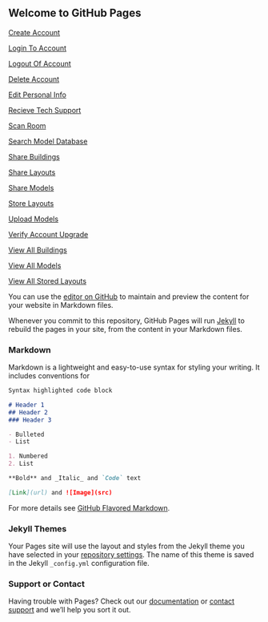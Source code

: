 ## Welcome to GitHub Pages

[Create Account](create-Account.html)
<br>

[Login To Account](login-to-account.html)

[Logout Of Account](logout-of-account.html)

[Delete Account](delete-account.html)

[Edit Personal Info](edit-personal-info.html)

[Recieve Tech Support](recieve-tech-support.html)

[Scan Room](scan-room.html)

[Search Model Database](search-model-database.html)

[Share Buildings](share-buildings.html)

[Share Layouts](share-layouts.html)

[Share Models](share-models.html)

[Store Layouts](store-layouts.html)

[Upload Models](upload-models.html)

[Verify Account Upgrade](verify-account-upgrade.html)

[View All Buildings](view-all-buildings.html)

[View All Models](view-all-models.html)

[View All Stored Layouts](view-all-stored-layouts.html)

You can use the [editor on GitHub](https://github.com/IsaacSalaz/ARDesign/edit/gh-pages/index.md) to maintain and preview the content for your website in Markdown files.

Whenever you commit to this repository, GitHub Pages will run [Jekyll](https://jekyllrb.com/) to rebuild the pages in your site, from the content in your Markdown files.

### Markdown

Markdown is a lightweight and easy-to-use syntax for styling your writing. It includes conventions for

```markdown
Syntax highlighted code block

# Header 1
## Header 2
### Header 3

- Bulleted
- List

1. Numbered
2. List

**Bold** and _Italic_ and `Code` text

[Link](url) and ![Image](src)
```

For more details see [GitHub Flavored Markdown](https://guides.github.com/features/mastering-markdown/).

### Jekyll Themes

Your Pages site will use the layout and styles from the Jekyll theme you have selected in your [repository settings](https://github.com/IsaacSalaz/ARDesign/settings). The name of this theme is saved in the Jekyll `_config.yml` configuration file.

### Support or Contact

Having trouble with Pages? Check out our [documentation](https://docs.github.com/categories/github-pages-basics/) or [contact support](https://support.github.com/contact) and we’ll help you sort it out.
